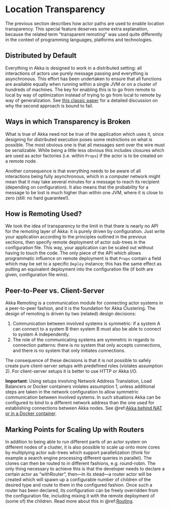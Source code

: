 # Location Transparency

The previous section describes how actor paths are used to enable location
transparency. This special feature deserves some extra explanation, because the
related term “transparent remoting” was used quite differently in the context
of programming languages, platforms and technologies.

## Distributed by Default

Everything in Akka is designed to work in a distributed setting: all
interactions of actors use purely message passing and everything is
asynchronous. This effort has been undertaken to ensure that all functions are
available equally when running within a single JVM or on a cluster of hundreds
of machines. The key for enabling this is to go from remote to local by way of
optimization instead of trying to go from local to remote by way of
generalization. See [this classic paper](http://doc.akka.io/docs/misc/smli_tr-94-29.pdf)
for a detailed discussion on why the second approach is bound to fail.

## Ways in which Transparency is Broken

What is true of Akka need not be true of the application which uses it, since
designing for distributed execution poses some restrictions on what is
possible. The most obvious one is that all messages sent over the wire must be
serializable. While being a little less obvious this includes closures which
are used as actor factories (i.e. within `Props`) if the actor is to be
created on a remote node.

Another consequence is that everything needs to be aware of all interactions
being fully asynchronous, which in a computer network might mean that it may
take several minutes for a message to reach its recipient (depending on
configuration). It also means that the probability for a message to be lost is
much higher than within one JVM, where it is close to zero (still: no hard
guarantee!).

## How is Remoting Used?

We took the idea of transparency to the limit in that there is nearly no API
for the remoting layer of Akka: it is purely driven by configuration. Just
write your application according to the principles outlined in the previous
sections, then specify remote deployment of actor sub-trees in the
configuration file. This way, your application can be scaled out without having
to touch the code. The only piece of the API which allows programmatic
influence on remote deployment is that `Props` contain a field which may
be set to a specific `Deploy` instance; this has the same effect as
putting an equivalent deployment into the configuration file (if both are
given, configuration file wins).

<a id="symmetric-communication"></a>
## Peer-to-Peer vs. Client-Server

Akka Remoting is a communication module for connecting actor systems in a peer-to-peer fashion,
and it is the foundation for Akka Clustering. The design of remoting is driven by two (related)
design decisions:

 1. Communication between involved systems is symmetric: if a system A can connect to a system B
then system B must also be able to connect to system A independently.
 2. The role of the communicating systems are symmetric in regards to connection patterns: there
is no system that only accepts connections, and there is no system that only initiates connections.

The consequence of these decisions is that it is not possible to safely create
pure client-server setups with predefined roles (violates assumption 2).
For client-server setups it is better to use HTTP or Akka I/O.

**Important**: Using setups involving Network Address Translation, Load Balancers or Docker
containers violates assumption 1, unless additional steps are taken in the
network configuration to allow symmetric communication between involved systems.
In such situations Akka can be configured to bind to a different network
address than the one used for establishing connections between Akka nodes.
See @ref:[Akka behind NAT or in a Docker container](../remoting.md#remote-configuration-nat).

## Marking Points for Scaling Up with Routers

In addition to being able to run different parts of an actor system on
different nodes of a cluster, it is also possible to scale up onto more cores
by multiplying actor sub-trees which support parallelization (think for example
a search engine processing different queries in parallel). The clones can then
be routed to in different fashions, e.g. round-robin. The only thing necessary
to achieve this is that the developer needs to declare a certain actor as
“withRouter”, then—in its stead—a router actor will be created which will spawn
up a configurable number of children of the desired type and route to them in
the configured fashion. Once such a router has been declared, its configuration
can be freely overridden from the configuration file, including mixing it with
the remote deployment of (some of) the children. Read more about
this in @ref:[Routing](../routing.md).